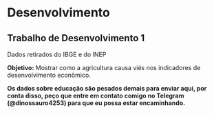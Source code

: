 # Desenvolvimento

## Trabalho de Desenvolvimento 1

Dados retirados do IBGE e do INEP

**Objetivo:** Mostrar como a agricultura causa viés nos indicadores de desenvolvimento econômico.

**Os dados sobre educação são pesados demais para enviar aqui, por conta disso, peço que entre em contato comigo no Telegram (@dinossauro4253) para que eu possa estar encaminhando.**




